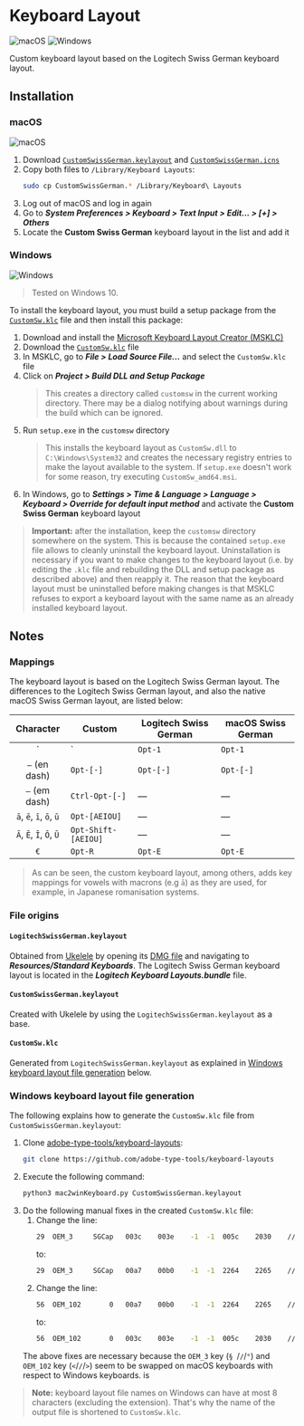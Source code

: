 # Keyboard Layout

![macOS](https://raw.githubusercontent.com/weibeld-setup/.github/main/badges/macos.svg)
![Windows](https://raw.githubusercontent.com/weibeld-setup/.github/main/badges/windows.svg)

Custom keyboard layout based on the Logitech Swiss German keyboard layout.

## Installation

### macOS

![macOS](https://raw.githubusercontent.com/weibeld-setup/.github/main/badges/macos.svg)

1. Download [`CustomSwissGerman.keylayout`](https://raw.githubusercontent.com/weibeld-setup/install-keyboard-layout/main/macos/CustomSwissGerman.keylayout) and [`CustomSwissGerman.icns`](https://raw.githubusercontent.com/weibeld-setup/install-keyboard-layout/main/macos/CustomSwissGerman.icns)
1. Copy both files to `/Library/Keyboard Layouts`:
    ```bash
    sudo cp CustomSwissGerman.* /Library/Keyboard\ Layouts
    ```
1. Log out of macOS and log in again
1. Go to **_System Preferences > Keyboard > Text Input > Edit... > [+] > Others_**
1. Locate the **Custom Swiss German** keyboard layout in the list and add it

### Windows

![Windows](https://raw.githubusercontent.com/weibeld-setup/.github/main/badges/windows.svg)

> Tested on Windows 10.

To install the keyboard layout, you must build a setup package from the [`CustomSw.klc`](windows/CustomSw.klc) file and then install this package:

1. Download and install the [Microsoft Keyboard Layout Creator (MSKLC)](https://www.microsoft.com/en-us/download/details.aspx?id=102134)
1. Download the [`CustomSw.klc`](windows/CustomSw.klc) file
1. In MSKLC, go to _**File > Load Source File...**_ and select the `CustomSw.klc` file
1. Click on _**Project > Build DLL and Setup Package**_
   > This creates a directory called `customsw` in the current working directory. There may be a dialog notifying about warnings during the build which can be ignored.
1. Run `setup.exe` in the `customsw` directory
   >  This installs the keyboard layout as `CustomSw.dll` to `C:\Windows\System32` and creates the necessary registry entries to make the layout available to the system. If `setup.exe` doesn't work for some reason, try executing `CustomSw_amd64.msi`.
1. In Windows, go to **_Settings > Time & Language > Language > Keyboard > Override for default input method_** and activate the **Custom Swiss German** keyboard layout

> **Important:** after the installation, keep the `customsw` directory somewhere on the system. This is because the contained `setup.exe` file allows to cleanly uninstall the keyboard layout. Uninstallation is necessary if you want to make changes to the keyboard layout (i.e. by editing the `.klc` file and rebuilding the DLL and setup package as described above) and then reapply it. The reason that the keyboard layout must be uninstalled before making changes is that MSKLC refuses to export a keyboard layout with the same name as an already installed keyboard layout.

## Notes

### Mappings

The keyboard layout is based on the Logitech Swiss German layout. The differences to the Logitech Swiss German layout, and also the native macOS Swiss German layout, are listed below:

| Character               | Custom              | Logitech Swiss German | macOS Swiss German |
|:-----------------------:|---------------------|-----------------------|---------------------|
| `|`                     | `Opt-1`             | `Opt-1`               | `Opt-7`             |
| `–` (en dash)           | `Opt-[-]`           | `Opt-[-]`             | `Opt-[-]`           |
| `—` (em dash)           | `Ctrl-Opt-[-]`      | —                     | —                   |
| `ā`, `ē`, `ī`, `ō`, `ū` | `Opt-[AEIOU]`       | —                     | —                   |
| `Ā`, `Ē`, `Ī`, `Ō`, `Ū` | `Opt-Shift-[AEIOU]` | —                     | —                   |
| `€`                     | `Opt-R`             | `Opt-E`               | `Opt-E`             |

> As can be seen, the custom keyboard layout, among others, adds key mappings for vowels with macrons (e.g `ā`) as they are used, for example, in Japanese romanisation systems.

### File origins

#### `LogitechSwissGerman.keylayout`

Obtained from [Ukelele](https://software.sil.org/ukelele) by opening its [DMG file](https://software.sil.org/ukelele/#downloads) and navigating to _**Resources/Standard Keyboards**_. The Logitech Swiss German keyboard layout is located in the _**Logitech Keyboard Layouts.bundle**_ file.

#### `CustomSwissGerman.keylayout`

Created with Ukelele by using the `LogitechSwissGerman.keylayout` as a base.

#### `CustomSw.klc`

Generated from `LogitechSwissGerman.keylayout` as explained in [Windows keyboard layout file generation](#windows-keyboard-layout-file-generation) below.

### Windows keyboard layout file generation

The following explains how to generate the `CustomSw.klc` file from `CustomSwissGerman.keylayout`:

1. Clone [adobe-type-tools/keyboard-layouts](https://github.com/adobe-type-tools/keyboard-layouts):
   ```bash
   git clone https://github.com/adobe-type-tools/keyboard-layouts
   ```
1. Execute the following command:
    ```bash
    python3 mac2winKeyboard.py CustomSwissGerman.keylayout
    ```
1. Do the following manual fixes in the created `CustomSw.klc` file:
   1. Change the line:
      ```bash
      29  OEM_3		SGCap	003c	003e	-1	-1	005c	2030	// LESS-THAN SIGN, GREATER-THAN SIGN, <none>, <none>, REVERSE SOLIDUS, PER MILLE SIGN
      ```
      to:
      ```bash
      29  OEM_3		SGCap	00a7	00b0	-1	-1	2264	2265	// SECTION SIGN, DEGREE SIGN, <none>, <none>, LESS-THAN OR EQUAL TO, GREATER-THAN OR EQUAL TO
      ```
   1. Change the line:
      ```bash
      56  OEM_102		0	00a7	00b0	-1	-1	2264	2265	// SECTION SIGN, DEGREE SIGN, <none>, <none>, LESS-THAN OR EQUAL TO, GREATER-THAN OR EQUAL TO
      ```
      to:
      ```bash
      56  OEM_102		0	003c	003e	-1	-1	005c	2030	// LESS-THAN SIGN, GREATER-THAN SIGN, <none>, <none>, REVERSE SOLIDUS, PER MILLE SIGN
      ```
    The above fixes are necessary because the `OEM_3` key (`§ `/`/`/`°`) and `OEM_102` key (`<`/`/`/`>`) seem to be swapped on macOS keyboards with respect to Windows keyboards.
is 
> **Note:** keyboard layout file names on Windows can have at most 8 characters (excluding the extension). That's why the name of the output file is shortened to `CustomSw.klc`.

